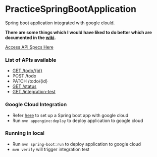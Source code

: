 # PracticeSpringBootApplication

Spring boot application integrated with google clould. 

__There are some things which I would have liked to do better which are documented in the [wiki](https://github.com/ntarunmenon/PracticeSpringBootApplication/wiki).__

[Access API Specs Here](https://tasks-application-225318.appspot.com/swagger-ui.html)

### List of APIs available
  - [GET /todo/{id}](https://tasks-application-225318.appspot.com/todo/1)
  - POST /todo
  - PATCH /todo/{id}
  - [GET /status](https://tasks-application-225318.appspot.com/status)
  - [GET /integration-test](https://tasks-application-225318.appspot.com/integrationTest?url=https://tasks-application-225318.appspot.com)

### Google Cloud Integration

  - Refer [here](https://github.com/GoogleCloudPlatform/getting-started-java/tree/master/helloworld-springboot) to set up a Spring boot app with google cloud
  - Run `mvn appengine:deploy` to deploy application to google cloud

### Running in local
- Run `mvn spring-boot:run` to deploy application to google cloud
- `mvn verify` will trigger integration test
